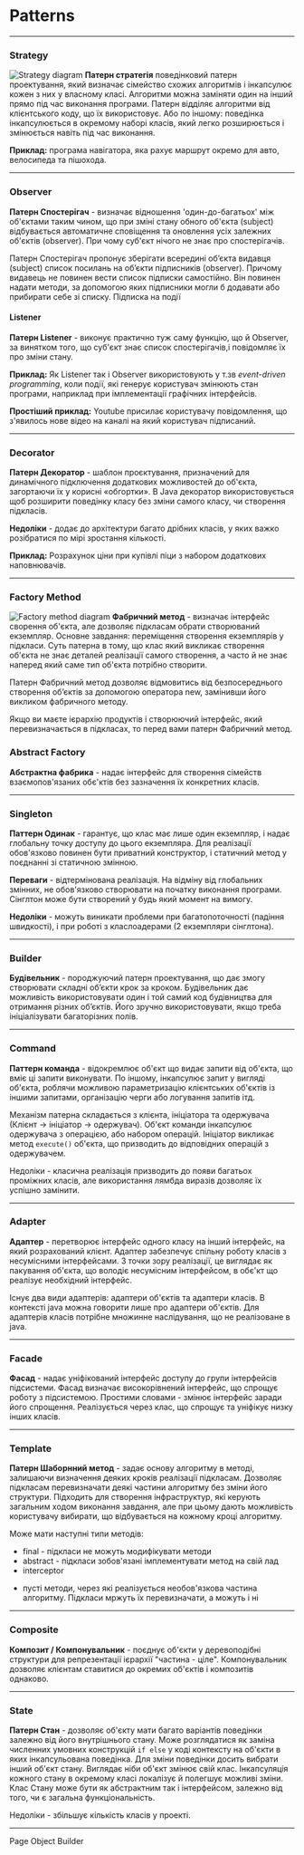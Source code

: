# Patterns
---
### Strategy
![Strategy diagram](/images/strategy.png "Strategy diagram")
**Патерн стратегія** поведінковий патерн проектування, який визначає сімейство схожих алгоритмів і інкапсулює кожен з них у власному класі. Алгоритми можна заміняти один на інший прямо під час виконання програми. Патерн відділяє алгоритми від клієнтського коду, що їх використовує. Або по іншому: поведінка інкапсулюється в окремому наборі класів, який легко розширюється і змінюється навіть під час виконання. 

**Приклад:** програма навігатора, яка рахує маршрут окремо для авто, велосипеда та пішохода.

---
### Observer
**Патерн Спостерігач** - визначає відношення 'один-до-багатьох' між об'єктами таким чином, що при зміні стану обного об'єкта (subject) відбувається автоматичне сповіщення та оновлення усіх залежних об'єктів (observer). При чому суб'єкт нічого не знає про спостерігачів.

Патерн Спостерігач пропонує зберігати всередині об’єкта видавця (subject) список посилань на об’єкти підписників (observer). Причому видавець не повинен вести список підписки самостійно. Він повинен надати методи, за допомогою яких підписники могли б додавати або прибирати себе зі списку.
Підписка на події

#### Listener
**Патерн Listener** - виконує практично туж саму функцію, що й Observer, за винятком того, що суб'єкт знає список спостерігачів,і повідомляє їх про зміни стану.

**Приклад:** Як Listener так і Observer використовують у т.зв *event-driven programming*, коли події, які генерує користувач змінюють стан програми, наприклад при імплементації графічних інтерфейсів.

**Простіший приклад:** Youtube присилає користувачу повідомлення, що з'явилось нове відео на каналі на який користувач підписаний.

---
### Decorator
**Патерн Декоратор** - шаблон проєктування, призначений для динамічного підключення додаткових можливостей до об'єкта, загортаючи їх у корисні «обгортки». В Java декоратор використовується щоб розширити поведінку класу без зміни самого класу, чи створення підкласів.

**Недоліки** - додає до архітектури багато дрібних класів, у яких важко розібратися по мірі зростання кількості.

**Приклад:** Розрахунок ціни при купівлі піци з набором додаткових наповнювачів.

---
### Factory Method
![Factory method diagram](/images/factory.png "Factory method diagram")
**Фабричний метод** - визначає інтерфейс сворення об'єкта, але дозволяє підкласам обрати створюваний екземпляр. Основне завдання: переміщення створення екземплярів у підкласи. Суть патерна в тому, що клас який викликає створення об'єкта не знає деталей реалізації самого створення, а часто й не знає наперед який саме тип об'єкта потрібно створити.

Патерн Фабричний метод дозволяє відмовитись від безпосереднього створення об’єктів за допомогою оператора new, замінивши його викликом фабричного методу.

Якщо ви маєте ієрархію продуктів і створюючий інтерфейс, який перевизначається в підкласах, то перед вами патерн Фабричний метод.

### Abstract Factory
**Абстрактна фабрика** - надає інтерфейс для створення сімейств взаємопов'язаних обє'ктів без зазначення їх конкретних класів.

---
### Singleton
**Паттерн Одинак** - гарантує, що клас має лише один екземпляр, і надає глобальну точку доступу до цього екземпляра. Для реалізації обов'язково повинен бути приватний конструктор, і статичний метод у поєднанні зі статичною змінною.

**Переваги** - відтермінована реалізація. На відміну від глобальних змінних, не обов'язково створювати на початку виконання програми. Сінглтон може бути створений у будь який момент на вимогу.

**Недоліки** - можуть виникати проблеми при багатопоточності (падіння швидкості), і при роботі з класлоадерами (2
 екземпляри сінглтона).

---
### Builder
**Будівельник** - породжуючий патерн проектування, що дає змогу створювати складні об’єкти крок за кроком. Будівельник дає можливість використовувати один і той самий код будівництва для отримання різних об’єктів. Його зручно використовувати, якщо треба ініціалізувати багаторізних полів.

---
### Command

**Паттерн команда** - відокремлює об'єкт що видає запити від об'єкта, що вміє ці запити виконувати. По іншому, інкапсулює запит у вигляді об'єкта, роблячи можливою параметризацію клієнтських об'єктів із іншими запитами, організацію черги або логування запитів ітд.

Механізм патерна складається з клієнта, ініціатора та одержувача (Клієнт -> ініціатор -> одержувач). Об'єкт команди інкапсулює одержувача з операцією, або набором операцій. Ініціатор викликає метод `execute()` об'єкта, що призводить до відповідних операцій з одержувачем.

Недоліки - класична реалізація призводить до появи багатьох проміжних класів, але використання лямбда виразів дозволяє їх успішно замінити.

---
### Adapter

**Адаптер** - перетворює інтерфейс одного класу на інший інтерфейс, на який розрахований клієнт. Адаптер забезпечує спільну роботу класів з несумісними інтерфейсами. З точки зору реалізації, це виглядає як пакування об'єкта, що володіє несумісним інтерфейсом, в обє'кт що реалізує необхідний інтерфейс.

Існує два види адаптерів: адаптери об'єктів та адаптери класів. В контексті java можна говорити лише про адаптери об'єктів. Для адаптерів класів потрібне множинне наслідування, що не реалізоване в java.

---
### Facade

**Фасад** - надає уніфікований інтерфейс доступу до групи інтерфейсів підсистеми. Фасад визначає високорівнений інтерфейс, що спрощує роботу з підсистемою. Простими словами - змінює інтерфейс заради його спрощення. Реалізується через клас, що спрощує та уніфікує низку інших класів.

---
### Template

**Патерн Шаборнний метод** - задає основу алгоритму в методі, залишаючи визначення деяких кроків реалізації підкласам. Дозволяє підкласам перевизначати деякі частини алгоритму без зміни його структури. Підходить для створення інфраструктур, які керують загальним ходом виконання завдання, але при цьому дають можливість користувачу вибирати, що відбувається на кожному кроці алгоритму.

Може мати наступні типи методів:
* final - підкласи не можуть модифікувати методи
* abstract - підкласи зобов'язані імплементувати метод на свій лад
* interceptor
 - пусті методи, через які реалізується необов'язкова частина алгоритму. Підкласи мржуть їх перевизначати, а можуть і ні

---
### Composite
**Композит / Компонувальник** - поєднує об'єкти у деревоподібні структури для репрезентації ієрархії "частина - ціле". Компонувальник дозволяє клієнтам ставитися до окремих об'єктів і композитів однаково.


---
### State

**Патерн Стан** - дозволяє об'єкту мати багато варіантів поведінки залежно від його внутрішнього стану. Може розглядатися як заміна численних умовних конструкцій `if else` у коді контексту на об'єкти в яких інкапсульована поведінка. Для зміни поведінки досить вибрати інший об'єкт стану. Виглядає ніби об'єкт змінює свій клас. Інкапсуляція кожного стану в окремому класі локалізує й полегшує можливі зміни. Клас Стану може бути як абстрактним так і інтерфейсом, залежно від того, чи є загальна функціональність.

Недоліки - збільшує кількість класів у проекті.

---

Page Object
Builder
